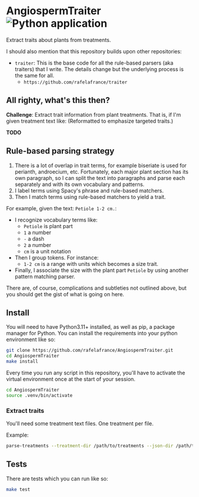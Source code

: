 # AngiospermTraiter ![Python application](https://github.com/rafelafrance/AngiospermTraiter/workflows/CI/badge.svg)

Extract traits about plants from treatments.

I should also mention that this repository builds upon other repositories:
- `traiter`: This is the base code for all the rule-based parsers (aka traiters) that I write. The details change but the underlying process is the same for all.
  - `https://github.com/rafelafrance/traiter`

## All righty, what's this then?

**Challenge**: Extract trait information from plant treatments. That is, if I'm given treatment text like: (Reformatted to emphasize targeted traits.)

**TODO**

## Rule-based parsing strategy
1. There is a lot of overlap in trait terms, for example biseriate is used for perianth, androecium, etc. Fortunately, each major plant section has its own paragraph, so I can split the text into paragraphs and parse each separately and with its own vocabulary and patterns.
2. I label terms using Spacy's phrase and rule-based matchers.
3. Then I match terms using rule-based matchers to yield a trait.

For example, given the text: `Petiole 1-2 cm.`:
- I recognize vocabulary terms like:
    - `Petiole` is plant part
    - `1` a number
    - `-` a dash
    - `2` a number
    - `cm` is a unit notation
- Then I group tokens. For instance:
    - `1-2 cm` is a range with units which becomes a size trait.
- Finally, I associate the size with the plant part `Petiole` by using another pattern matching parser.

There are, of course, complications and subtleties not outlined above, but you should get the gist of what is going on here.

## Install

You will need to have Python3.11+ installed, as well as pip, a package manager for Python.
You can install the requirements into your python environment like so:
```bash
git clone https://github.com/rafelafrance/AngiospermTraiter.git
cd AngiospermTraiter
make install
```

Every time you run any script in this repository, you'll have to activate the virtual environment once at the start of your session.

```bash
cd AngiospermTraiter
source .venv/bin/activate
```

### Extract traits

You'll need some treatment text files. One treatment per file.

Example:

```bash
parse-treatments --treatment-dir /path/to/treatments --json-dir /path/to/output/traits --html-file /path/to/traits.html
```

## Tests

There are tests which you can run like so:
```bash
make test
```

